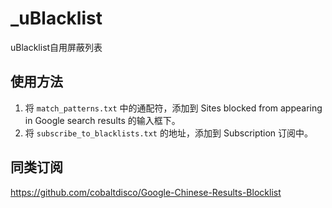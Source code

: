 # _uBlacklist
uBlacklist自用屏蔽列表

## 使用方法
1. 将 `match_patterns.txt` 中的通配符，添加到 Sites blocked from appearing in Google search results 的输入框下。
2. 将 `subscribe_to_blacklists.txt` 的地址，添加到 Subscription 订阅中。

## 同类订阅
https://github.com/cobaltdisco/Google-Chinese-Results-Blocklist

